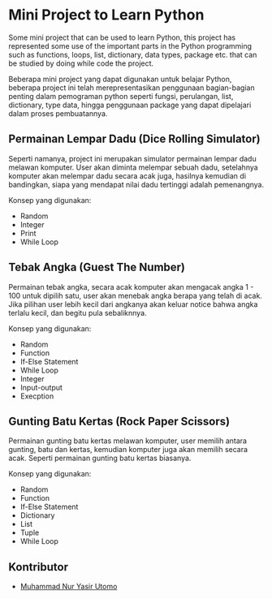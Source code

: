 # Mini Project to Learn Python

Some mini project that can be used to learn Python, this project has represented some use of the important parts in the Python programming such as functions, loops, list, dictionary, data types, package etc. that can be studied by doing while code the project.

Beberapa mini project yang dapat digunakan untuk belajar Python, beberapa project ini telah merepresentasikan penggunaan bagian-bagian penting dalam pemograman python seperti fungsi, perulangan, list, dictionary, type data, hingga penggunaan package yang dapat dipelajari dalam proses pembuatannya.

## Permainan Lempar Dadu (Dice Rolling Simulator)

Seperti namanya, project ini merupakan simulator permainan lempar dadu melawan komputer. User akan diminta melempar sebuah dadu, setelahnya komputer akan melempar dadu secara acak juga, hasilnya kemudian di bandingkan, siapa yang mendapat nilai dadu tertinggi adalah pemenangnya. 

Konsep yang digunakan:
* Random
* Integer
* Print
* While Loop

## Tebak Angka (Guest The Number)

Permainan tebak angka, secara acak komputer akan mengacak angka 1 - 100 untuk dipilih satu, user akan menebak angka berapa yang telah di acak. Jika pilihan user lebih kecil dari angkanya akan keluar notice bahwa angka terlalu kecil, dan begitu pula sebaliknnya.

Konsep yang digunakan:
* Random
* Function
* If-Else Statement
* While Loop
* Integer
* Input-output
* Execption

## Gunting Batu Kertas (Rock Paper Scissors)

Permainan gunting batu kertas melawan komputer, user memilih antara gunting, batu dan kertas, kemudian komputer juga akan memilih secara acak. Seperti permainan gunting batu kertas biasanya.

Konsep yang digunakan:
* Random
* Function
* If-Else Statement
* Dictionary
* List
* Tuple
* While Loop

## Kontributor

* [Muhammad Nur Yasir Utomo](https://www.facebook.com/yasirutomo)